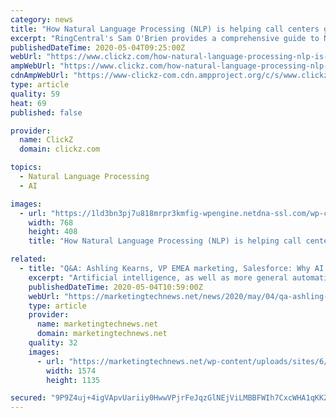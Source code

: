```yaml
---
category: news
title: "How Natural Language Processing (NLP) is helping call centers get smart"
excerpt: "RingCentral's Sam O'Brien provides a comprehensive guide to NLP, highlighting its benefits to telemarketing and other marketing analysis uses for it."
publishedDateTime: 2020-05-04T09:25:00Z
webUrl: "https://www.clickz.com/how-natural-language-processing-nlp-is-helping-call-centers-get-smart/261352/"
ampWebUrl: "https://www.clickz.com/how-natural-language-processing-nlp-is-helping-call-centers-get-smart/261352/amp/"
cdnAmpWebUrl: "https://www-clickz-com.cdn.ampproject.org/c/s/www.clickz.com/how-natural-language-processing-nlp-is-helping-call-centers-get-smart/261352/amp/"
type: article
quality: 59
heat: 69
published: false

provider:
  name: ClickZ
  domain: clickz.com

topics:
  - Natural Language Processing
  - AI

images:
  - url: "https://1ld3bn3pj7u818mrpr3kmfig-wpengine.netdna-ssl.com/wp-content/uploads/2020/04/2-most-important-attribute-of-customer-experience-e1587726933669.jpg"
    width: 768
    height: 408
    title: "How Natural Language Processing (NLP) is helping call centers get smart"

related:
  - title: "Q&A: Ashling Kearns, VP EMEA marketing, Salesforce: Why AI can help marketers now"
    excerpt: "Artificial intelligence, as well as more general automation technologies, is impacting marketing in a significant way. The promise of getting more analysis done on marketing data – as well as gleaning greater insights from it – is an irresistible one."
    publishedDateTime: 2020-05-04T10:59:00Z
    webUrl: "https://marketingtechnews.net/news/2020/may/04/qa-ashling-kearns-vp-emea-marketing-salesforce-why-ai-can-help-marketers-now/"
    type: article
    provider:
      name: marketingtechnews.net
      domain: marketingtechnews.net
    quality: 32
    images:
      - url: "https://marketingtechnews.net/wp-content/uploads/sites/6/2020/05/ashling.png"
        width: 1574
        height: 1135

secured: "9P9Z4uj+4igVApvUariiy0HwwVPjrFeJqzGlNEjViLMBBFWIh7CxcWHA1qKKZh11GCaNXBQucX+xFgMcClnwyTgo9F/DijFY/2BDbjzuNxyAqJyA6dwyDTXznr2NclZ0MwmIJsmKBfAxC4WYsakH/UrBV9v0E+9qW/L+heXbKZ3Cke9bRFTDdexXZ51qofoinGpZbCc8pNZiyE7jvzPykF+9Gv6gSWEwjKz1LOUoK9hCZRXDc8ZX59x9N0waytxJmizrm6ZuQXRGoVaF2YZite7UAyLzOwXyBMySFd/1M5z/wCLLFB/wAgmGvJh1zNZuyAt5U/3SzzSqxdftcVSrUxOiiivHdswvcwAF89eAQ5Mxo4oJWKpnqRKc1en0cXN7CJXXbMNdO0283lu0arSBHq6IiGgO4Fyc6R89ucW7AhpiY6s6kzOC+iNVwNBQP4eSXIO0t2FYdUEO2UZT9KPNwMtvrhNesO94tnK5d4HP/R0=;kyhN6mZ6ARPE4z4W7sx6xA=="
---
```


